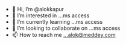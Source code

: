 - 👋 Hi, I’m @alokkapur
- 👀 I’m interested in ...ms access
- 🌱 I’m currently learning ...ms access
- 💞️ I’m looking to collaborate on ...ms access
- 📫 How to reach me ...alok@meddey.com

<!---
alokkapur/alokkapur is a ✨ special ✨ repository because its `README.md` (this file) appears on your GitHub profile.
You can click the Preview link to take a look at your changes.
--->
